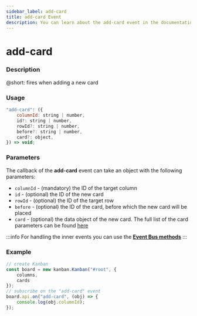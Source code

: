 ```yaml
---
sidebar_label: add-card
title: add-card Event
description: You can learn about the add-card event in the documentation of the DHTMLX JavaScript Kanban library. Browse developer guides and API reference, try out code examples and live demos, and download a free 30-day evaluation version of DHTMLX Kanban.
---
```


# add-card

### Description

@short: fires when adding a new card

### Usage

~~~jsx {}
"add-card": ({
	columnId: string | number,
	id?: string | number,
	rowId?: string | number,
	before?: string | number,
	card?: object,
}) => void;
~~~

### Parameters

The callback of the **add-card** event can take an object with the following parameters:

- `columnId` - (mandatory) the ID of the target column
- `id` - (optional) the ID of the new card
- `rowId` - (optional) the ID of the target row
- `before` - (optional) the ID of the card, before which the new card will be placed
- `card` - (optional) the data object of the new card. The full list of the card parameters can be found [here](api/config/js_kanban_cards_config.md)

:::info
For handling the inner events you can use the [**Event Bus methods**](api/api_overview.md/#event-bus-methods)
:::

### Example

~~~jsx {7-9}
// create Kanban
const board = new kanban.Kanban("#root", {
	columns,
	cards
});
// subscribe on the "add-card" event
board.api.on("add-card", (obj) => {
	console.log(obj.columnId);
});
~~~
